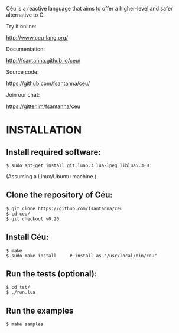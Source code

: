 Céu is a reactive language that aims to offer a higher-level and safer 
alternative to C.

Try it online:

http://www.ceu-lang.org/

Documentation:

http://fsantanna.github.io/ceu/

Source code:

https://github.com/fsantanna/ceu/

Join our chat:

https://gitter.im/fsantanna/ceu

<!--
# WHY CÉU

`TODO`
-->

# INSTALLATION

## Install required software:

```
$ sudo apt-get install git lua5.3 lua-lpeg liblua5.3-0
```

(Assuming a Linux/Ubuntu machine.)

## Clone the repository of Céu:

```
$ git clone https://github.com/fsantanna/ceu
$ cd ceu/
$ git checkout v0.20
```

## Install Céu:

```
$ make
$ sudo make install     # install as "/usr/local/bin/ceu"
```

## Run the tests (optional):

```
$ cd tst/
$ ./run.lua
```

## Run the examples

```
$ make samples
```
